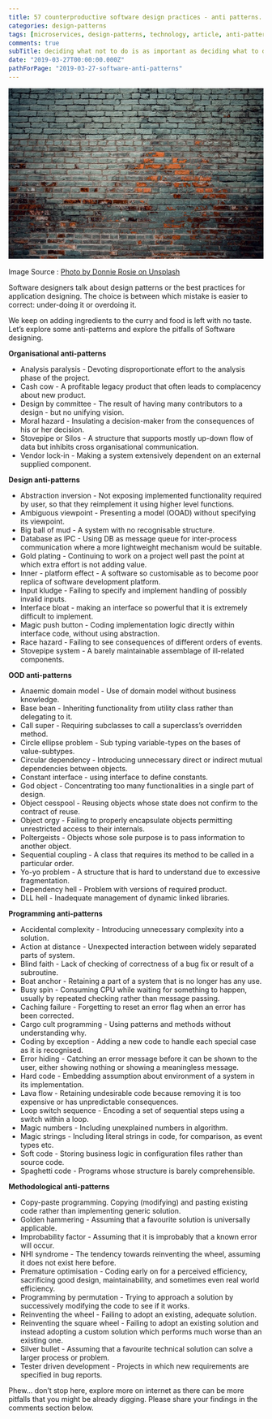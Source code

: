 ```yaml
---
title: 57 counterproductive software design practices - anti patterns.
categories: design-patterns
tags: [microservices, design-patterns, technology, article, anti-patterns]
comments: true
subTitle: deciding what not to do is as important as deciding what to do
date: "2019-03-27T00:00:00.000Z"
pathForPage: "2019-03-27-software-anti-patterns"
---
```


![anti-pattern](anti-pattern-patch.jpg)

Image Source : [Photo by Donnie Rosie on Unsplash](https://unsplash.com/@drosie)

Software designers talk about design patterns or the best practices for application designing. The choice is between which mistake is easier to correct: under-doing it or overdoing it.

We keep on adding ingredients to the curry and food is left with no taste. Let’s explore some anti-patterns and explore the pitfalls of Software designing.

**Organisational anti-patterns**

- Analysis paralysis - Devoting disproportionate effort to the analysis phase of the project.
- Cash cow - A profitable legacy product that often leads to complacency about new product.
- Design by committee - The result of having many contributors to a design - but no unifying vision.
- Moral hazard - Insulating a decision-maker from the consequences of his or her decision.
- Stovepipe or Silos - A structure that supports mostly up-down flow of data but inhibits cross organisational communication.
- Vendor lock-in - Making a system extensively dependent on an external supplied component.

**Design anti-patterns**

- Abstraction inversion - Not exposing implemented functionality required by user, so that they reimplement it using higher level functions.
- Ambiguous viewpoint - Presenting a model (OOAD) without specifying its viewpoint.
- Big ball of mud - A system with no recognisable structure.
- Database as IPC - Using DB as message queue for inter-process communication where a more lightweight mechanism would be suitable.
- Gold plating - Continuing to work on a project well past the point at which extra effort is not adding value.
- Inner - platform effect - A software so customisable as to become poor replica of software development platform.
- Input kludge - Failing to specify and implement handling of possibly invalid inputs.
- Interface bloat - making an interface so powerful that it is extremely difficult to implement.
- Magic push button - Coding implementation logic directly within interface code, without using abstraction.
- Race hazard - Failing to see consequences of different orders of events.
- Stovepipe system - A barely maintainable assemblage of ill-related components.

**OOD anti-patterns**

- Anaemic domain model - Use of domain model without business knowledge.
- Base bean - Inheriting functionality from utility class rather than delegating to it.
- Call super - Requiring subclasses to call a superclass’s overridden method.
- Circle ellipse problem - Sub typing variable-types on the bases of value-subtypes.
- Circular dependency - Introducing unnecessary direct or indirect mutual dependencies between objects.
- Constant interface - using interface to define constants.
- God object - Concentrating too many functionalities in a single part of design.
- Object cesspool - Reusing objects whose state does not confirm to the contract of reuse.
- Object orgy - Failing to properly encapsulate objects permitting unrestricted access to their internals.
- Poltergeists - Objects whose sole purpose is to pass information to another object.
- Sequential coupling - A class that requires its method to be called in a particular order.
- Yo-yo problem - A structure that is hard to understand due to excessive fragmentation.
- Dependency hell - Problem with versions of required product.
- DLL hell - Inadequate management of dynamic linked libraries.

**Programming anti-patterns**

- Accidental complexity - Introducing unnecessary complexity into a solution.
- Action at distance - Unexpected interaction between widely separated parts of system.
- Blind faith - Lack of checking of correctness of a bug fix or result of a subroutine.
- Boat anchor - Retaining a part of a system that is no longer has any use.
- Busy spin - Consuming CPU while waiting for something to happen, usually by repeated checking rather than message passing.
- Caching failure - Forgetting to reset an error flag when an error has been corrected.
- Cargo cult programming - Using patterns and methods without understanding why.
- Coding by exception - Adding a new code to handle each special case as it is recognised.
- Error hiding - Catching an error message before it can be shown to the user, either showing nothing or showing a meaningless message.
- Hard code - Embedding assumption about environment of a system in its implementation.
- Lava flow - Retaining undesirable code because removing it is too expensive or has unpredictable consequences.
- Loop switch sequence - Encoding a set of sequential steps using a switch within a loop.
- Magic numbers - Including unexplained numbers in algorithm.
- Magic strings - Including literal strings in code, for comparison, as event types etc.
- Soft code - Storing business logic in configuration files rather than source code.
- Spaghetti code - Programs whose structure is barely comprehensible.

**Methodological anti-patterns**

- Copy-paste programming. Copying (modifying) and pasting existing code rather than implementing generic solution.
- Golden hammering - Assuming that a favourite solution is universally applicable.
- Improbability factor - Assuming that it is improbably that a known error will occur.
- NHI syndrome - The tendency towards reinventing the wheel, assuming it does not exist here before.
- Premature optimisation - Coding early on for a perceived efficiency, sacrificing good design, maintainability, and sometimes even real world efficiency.
- Programming by permutation - Trying to approach a solution by successively modifying the code to see if it works.
- Reinventing the wheel - Failing to adopt an existing, adequate solution.
- Reinventing the square wheel - Failing to adopt an existing solution and instead adopting a custom solution which performs much worse than an existing one.
- Silver bullet - Assuming that a favourite technical solution can solve a larger process or problem.
- Tester driven development - Projects in which new requirements are specified in bug reports.

Phew… don’t stop here, explore more on internet as there can be more pitfalls that you might be already digging. Please share your findings in the comments section below.
